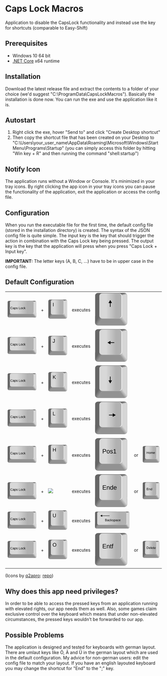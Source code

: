 # Caps Lock Macros
Application to disable the CapsLock functionality and instead use the key for shortcuts (comparable to Easy-Shift)



## Prerequisites

- Windows 10 64 bit
- [.NET Core](https://dotnet.microsoft.com/download) x64 runtime



## Installation

Download the latest release file and extract the contents to a folder of your choice (we'd suggest "C:\ProgramData\CapsLockMacros"). Basically the installation is done now. You can run the exe and use the application like it is.



## Autostart

1. Right click the exe, hover "Send to" and click "Create Desktop shortcut"
2. Then copy the shortcut file that has been created on your Desktop to "C:\Users\your_user_name\AppData\Roaming\Microsoft\Windows\Start Menu\Programs\Startup" (you can simply access this folder by hitting "Win key + R" and then running the command "shell:startup")



## Notify Icon

The application runs without a Window or Console. It's minimized in your tray icons. By right clicking the app icon in your tray icons you can pause the functionality of the application, exit the application or access the config file.



## Configuration

When you run the executable file for the first time, the default config file (stored in the installation directory) is created. The syntax of the JSON config file is quite simple. The input key is the key that should trigger the action in combination with the Caps Lock key being pressed. The output key is the key that the application will press when you press "Caps Lock + Input key".

**IMPORTANT:** The letter keys (A, B, C, ...) have to be in upper case in the config file.



## Default Configuration

<table>
  <tr align="left">
     <td><img src="single-keys-blank/capslock.svg"></th>
     <td>+</th>
     <td><img src="single-keys-blank/i.svg"></th>
	 <td>executes</th>
     <td><img src="single-keys-blank/cursor-up.svg"></th>
  </tr>
  <tr align="left">
     <td><img src="single-keys-blank/capslock.svg"></th>
     <td>+</th>
     <td><img src="single-keys-blank/j.svg"></th>
	 <td>executes</th>
     <td><img src="single-keys-blank/cursor-left.svg"></th>
  </tr>
  <tr align="left">
     <td><img src="single-keys-blank/capslock.svg"></th>
     <td>+</th>
     <td><img src="single-keys-blank/k.svg"></th>
	 <td>executes</th>
     <td><img src="single-keys-blank/cursor-down.svg"></th>
  </tr>
   <tr align="left">
     <td><img src="single-keys-blank/capslock.svg"></th>
     <td>+</th>
     <td><img src="single-keys-blank/l.svg"></th>
	 <td>executes</th>
     <td><img src="single-keys-blank/cursor-right.svg"></th>
  </tr>
   <tr align="left">
     <td><img src="single-keys-blank/capslock.svg"></th>
     <td>+</th>
     <td><img src="single-keys-blank/h.svg"></th>
	 <td>executes</th>
     <td><img src="single-keys-blank/pos1.svg"></th>
	 <td>or</th>
	 <td><img src="single-keys-blank/home.svg"></th>
  </tr>
  <tr align="left">
     <td><img src="single-keys-blank/capslock.svg"></th>
     <td>+</th>
     <td><img src="single-keys-blank/ö.svg"></th>
	 <td>executes</th>
     <td><img src="single-keys-blank/ende.svg"></th>
	 <td>or</th>
	 <td><img src="single-keys-blank/end.svg"></th>
  </tr>
  <tr align="left">
     <td><img src="single-keys-blank/capslock.svg"></th>
     <td>+</th>
     <td><img src="single-keys-blank/u.svg"></th>
	 <td>executes</th>
     <td><img src="single-keys-blank/backspace.svg"></th>
  </tr>
  <tr align="left">
     <td><img src="single-keys-blank/capslock.svg"></th>
     <td>+</th>
     <td><img src="single-keys-blank/o.svg"></th>
	 <td>executes</th>
     <td><img src="single-keys-blank/entf.svg"></th>
	 <td>or</th>
	 <td><img src="single-keys-blank/delete.svg"></th>
  </tr>
</table>

(Icons by [q2apro](https://github.com/q2apro): [repo](https://github.com/q2apro/keyboard-keys-speedflips))



## Why does this app need privileges?

In order to be able to access the pressed keys from an application running with elevated rights, our app needs them as well. Also, some games claim exclusive control over the keyboard which means that under non-elevated circumstances, the pressed keys wouldn't be forwarded to our app.



## Possible Problems

The application is designed and tested for keyboards with german layout. There are umlaut keys like Ö, Ä and Ü in the german layout which are used in the default configuration. My advice for non-german users: edit the config file to match your layout. If you have an english layouted keyboard you may change the shortcut for "End" to the ";" key. 
